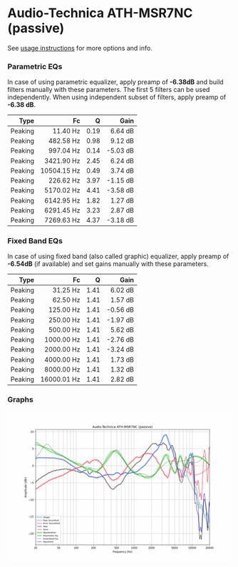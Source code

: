 # Audio-Technica ATH-MSR7NC (passive)
See [usage instructions](https://github.com/jaakkopasanen/AutoEq#usage) for more options and info.

### Parametric EQs
In case of using parametric equalizer, apply preamp of **-6.38dB** and build filters manually
with these parameters. The first 5 filters can be used independently.
When using independent subset of filters, apply preamp of **-6.38 dB**.

| Type    | Fc          |    Q | Gain     |
|--------:|------------:|-----:|---------:|
| Peaking | 11.40 Hz    | 0.19 | 6.64 dB  |
| Peaking | 482.58 Hz   | 0.98 | 9.12 dB  |
| Peaking | 997.04 Hz   | 0.14 | -5.03 dB |
| Peaking | 3421.90 Hz  | 2.45 | 6.24 dB  |
| Peaking | 10504.15 Hz | 0.49 | 3.74 dB  |
| Peaking | 226.62 Hz   | 3.97 | -1.15 dB |
| Peaking | 5170.02 Hz  | 4.41 | -3.58 dB |
| Peaking | 6142.95 Hz  | 1.82 | 1.27 dB  |
| Peaking | 6291.45 Hz  | 3.23 | 2.87 dB  |
| Peaking | 7269.63 Hz  | 4.37 | -3.18 dB |

### Fixed Band EQs
In case of using fixed band (also called graphic) equalizer, apply preamp of **-6.54dB**
(if available) and set gains manually with these parameters.

| Type    | Fc          |    Q | Gain     |
|--------:|------------:|-----:|---------:|
| Peaking | 31.25 Hz    | 1.41 | 6.02 dB  |
| Peaking | 62.50 Hz    | 1.41 | 1.57 dB  |
| Peaking | 125.00 Hz   | 1.41 | -0.56 dB |
| Peaking | 250.00 Hz   | 1.41 | -1.97 dB |
| Peaking | 500.00 Hz   | 1.41 | 5.62 dB  |
| Peaking | 1000.00 Hz  | 1.41 | -2.76 dB |
| Peaking | 2000.00 Hz  | 1.41 | -3.24 dB |
| Peaking | 4000.00 Hz  | 1.41 | 1.73 dB  |
| Peaking | 8000.00 Hz  | 1.41 | 1.32 dB  |
| Peaking | 16000.01 Hz | 1.41 | 2.82 dB  |

### Graphs
![](./Audio-Technica%20ATH-MSR7NC%20(passive).png)